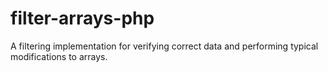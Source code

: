 # filter-arrays-php
A filtering implementation for verifying correct data and performing typical modifications to arrays.
